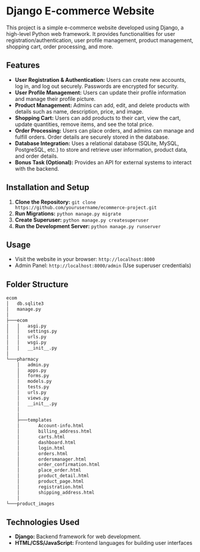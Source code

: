 # Django E-commerce Website

This project is a simple e-commerce website developed using Django, a high-level Python web framework. It provides functionalities for user registration/authentication, user profile management, product management, shopping cart, order processing, and more.

## Features

- **User Registration & Authentication:** Users can create new accounts, log in, and log out securely. Passwords are encrypted for security.
- **User Profile Management:** Users can update their profile information and manage their profile picture.
- **Product Management:** Admins can add, edit, and delete products with details such as name, description, price, and image.
- **Shopping Cart:** Users can add products to their cart, view the cart, update quantities, remove items, and see the total price.
- **Order Processing:** Users can place orders, and admins can manage and fulfill orders. Order details are securely stored in the database.
- **Database Integration:** Uses a relational database (SQLite, MySQL, PostgreSQL, etc.) to store and retrieve user information, product data, and order details.
- **Bonus Task (Optional):** Provides an API for external systems to interact with the backend.

## Installation and Setup

1. **Clone the Repository:** `git clone https://github.com/yourusername/ecommerce-project.git`
2. **Run Migrations:** `python manage.py migrate`
3. **Create Superuser:** `python manage.py createsuperuser`
4. **Run the Development Server:** `python manage.py runserver`

## Usage

- Visit the website in your browser: `http://localhost:8000`
- Admin Panel: `http://localhost:8000/admin` (Use superuser credentials)

## Folder Structure
```bash
ecom
│   db.sqlite3
│   manage.py
│
├───ecom
│   │   asgi.py
│   │   settings.py
│   │   urls.py
│   │   wsgi.py
│   │   __init__.py
│  
└───pharmacy
    │   admin.py
    │   apps.py
    │   forms.py
    │   models.py
    │   tests.py
    │   urls.py
    │   views.py
    │   __init__.py
    │
    │
    ├───templates
    │       Account-info.html
    │       billing_address.html
    │       carts.html
    │       dashboard.html
    │       login.html
    │       orders.html
    │       ordersmanager.html
    │       order_confirmation.html
    │       place_order.html
    │       product_detail.html
    │       product_page.html
    │       registration.html
    │       shipping_address.html
    │
└───product_images
```

## Technologies Used

- **Django:** Backend framework for web development.
- **HTML/CSS/JavaScript:** Frontend languages for building user interfaces
